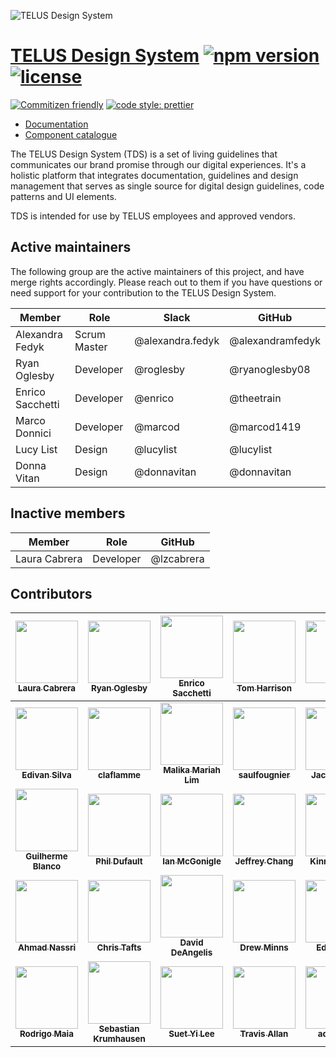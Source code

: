 ![TELUS Design System](https://cdn.rawgit.com/telusdigital/tds-core/1627991c/guide/Logo.svg)

# [TELUS Design System](https://tds.telus.com) [![npm version](https://img.shields.io/npm/v/@telusdigital/tds.svg)](https://www.npmjs.com/package/@telusdigital/tds) [![license](https://img.shields.io/github/license/telusdigital/tds.svg)](https://github.com/telusdigital/tds-core/blob/master/LICENSE.md)

[![Commitizen friendly](https://img.shields.io/badge/commitizen-friendly-brightgreen.svg)](http://commitizen.github.io/cz-cli/)
[![code style: prettier](https://img.shields.io/badge/code_style-prettier-ff69b4.svg?style=flat)](https://github.com/prettier/prettier)

* [Documentation](https://tds.telus.com)
* [Component catalogue](https://tds.telus.com/components/index.html)

The TELUS Design System (TDS) is a set of living guidelines that communicates our brand promise through our digital experiences.
It's a holistic platform that integrates documentation, guidelines and design management that serves as single source for
digital design guidelines, code patterns and UI elements.

TDS is intended for use by TELUS employees and approved vendors.

## Active maintainers

The following group are the active maintainers of this project, and have merge rights accordingly. Please reach out to them if you have questions or need support for your contribution to the TELUS Design System.

| Member           | Role         | Slack            | GitHub           |
| ---------------- | ------------ | ---------------- | ---------------- |
| Alexandra Fedyk  | Scrum Master | @alexandra.fedyk | @alexandramfedyk |
| Ryan Oglesby     | Developer    | @roglesby        | @ryanoglesby08   |
| Enrico Sacchetti | Developer    | @enrico          | @theetrain       |
| Marco Donnici    | Developer    | @marcod          | @marcod1419      |
| Lucy List        | Design       | @lucylist        | @lucylist        |
| Donna Vitan      | Design       | @donnavitan      | @donnavitan      |

## Inactive members

| Member        | Role      | GitHub     |
| ------------- | --------- | ---------- |
| Laura Cabrera | Developer | @lzcabrera |

## Contributors

<!-- ALL-CONTRIBUTORS-LIST:START - Do not remove or modify this section -->
<!-- prettier-ignore -->
| [<img src="https://avatars3.githubusercontent.com/u/677496?v=4" width="100px;"/><br /><sub><b>Laura Cabrera</b></sub>](https://github.com/lzcabrera)<br />[](#tds-lzcabrera "") | [<img src="https://avatars0.githubusercontent.com/u/1375942?v=4" width="100px;"/><br /><sub><b>Ryan Oglesby</b></sub>](http://ryanogles.by)<br />[](#tds-ryanoglesby08 "") | [<img src="https://avatars0.githubusercontent.com/u/12798751?v=4" width="100px;"/><br /><sub><b>Enrico Sacchetti</b></sub>](http://theetrain.ca)<br />[](#tds-theetrain "") | [<img src="https://avatars0.githubusercontent.com/u/613921?v=4" width="100px;"/><br /><sub><b>Tom Harrison</b></sub>](http://www.thetomharrison.com/)<br />[](#tds-tomharrison "") | [<img src="https://avatars1.githubusercontent.com/u/17018330?v=4" width="100px;"/><br /><sub><b>Lucy</b></sub>](http://www.telus.com)<br />[](#tds-lucylist "") | [<img src="https://avatars0.githubusercontent.com/u/10531523?v=4" width="100px;"/><br /><sub><b>Marco Donnici</b></sub>](https://github.com/marcod1419)<br />[](#tds-marcod1419 "") | [<img src="https://avatars3.githubusercontent.com/u/3753196?v=4" width="100px;"/><br /><sub><b>Bo Xing</b></sub>](http://www.lavamelon.com)<br />[](#tds-xingbo828 "") |
| :---: | :---: | :---: | :---: | :---: | :---: | :---: |
| [<img src="https://avatars2.githubusercontent.com/u/17863803?v=4" width="100px;"/><br /><sub><b>Edivan Silva</b></sub>](https://github.com/codedavinci)<br />[](#tds-codedavinci "") | [<img src="https://avatars1.githubusercontent.com/u/5008307?v=4" width="100px;"/><br /><sub><b>claflamme</b></sub>](https://github.com/claflamme)<br />[](#tds-claflamme "") | [<img src="https://avatars1.githubusercontent.com/u/27707082?v=4" width="100px;"/><br /><sub><b>Malika Mariah Lim</b></sub>](https://github.com/malikalim1)<br />[](#tds-malikalim1 "") | [<img src="https://avatars2.githubusercontent.com/u/22059850?v=4" width="100px;"/><br /><sub><b>saulfougnier</b></sub>](https://github.com/saulfougnier)<br />[](#tds-saulfougnier "") | [<img src="https://avatars1.githubusercontent.com/u/9420407?v=4" width="100px;"/><br /><sub><b>Jack Reeves</b></sub>](https://github.com/jackreeves)<br />[](#tds-jackreeves "") | [<img src="https://avatars3.githubusercontent.com/u/4711480?v=4" width="100px;"/><br /><sub><b>James Atherton Kent</b></sub>](https://github.com/jakent)<br />[](#tds-jakent "") | [<img src="https://avatars2.githubusercontent.com/u/4040680?v=4" width="100px;"/><br /><sub><b>Dan Park</b></sub>](https://github.com/ParkDan)<br />[](#tds-ParkDan "") |
| [<img src="https://avatars1.githubusercontent.com/u/208883?v=4" width="100px;"/><br /><sub><b>Guilherme Blanco</b></sub>](http://www.doctrine-project.org)<br />[](#tds-guilhermeblanco "") | [<img src="https://avatars3.githubusercontent.com/u/145619?v=4" width="100px;"/><br /><sub><b>Phil Dufault</b></sub>](https://github.com/pdufault)<br />[](#tds-pdufault "") | [<img src="https://avatars3.githubusercontent.com/u/21041962?v=4" width="100px;"/><br /><sub><b>Ian McGonigle</b></sub>](https://github.com/ianMcHuge)<br />[](#tds-ianMcHuge "") | [<img src="https://avatars0.githubusercontent.com/u/17952850?v=4" width="100px;"/><br /><sub><b>Jeffrey Chang</b></sub>](https://github.com/Jebbie87)<br />[](#tds-Jebbie87 "") | [<img src="https://avatars1.githubusercontent.com/u/5900772?v=4" width="100px;"/><br /><sub><b>Kinnan Kwok</b></sub>](https://github.com/kkwoker)<br />[](#tds-kkwoker "") | [<img src="https://avatars1.githubusercontent.com/u/3606708?v=4" width="100px;"/><br /><sub><b>jack</b></sub>](http://jackmakesthings.com)<br />[](#tds-jackmakesthings "") | [<img src="https://avatars0.githubusercontent.com/u/22376665?v=4" width="100px;"/><br /><sub><b>nealmcgann</b></sub>](https://github.com/nealmcgann)<br />[](#tds-nealmcgann "") |
| [<img src="https://avatars2.githubusercontent.com/u/183195?v=4" width="100px;"/><br /><sub><b>Ahmad Nassri</b></sub>](https://www.ahmadnassri.com)<br />[](#tds-ahmadnassri "") | [<img src="https://avatars0.githubusercontent.com/u/782892?v=4" width="100px;"/><br /><sub><b>Chris Tafts</b></sub>](https://github.com/ctafts)<br />[](#tds-ctafts "") | [<img src="https://avatars2.githubusercontent.com/u/2502296?v=4" width="100px;"/><br /><sub><b>David DeAngelis</b></sub>](https://github.com/DJDA)<br />[](#tds-DJDA "") | [<img src="https://avatars0.githubusercontent.com/u/448452?v=4" width="100px;"/><br /><sub><b>Drew Minns</b></sub>](http://www.drewminns.com)<br />[](#tds-drewminns "") | [<img src="https://avatars2.githubusercontent.com/u/5311720?v=4" width="100px;"/><br /><sub><b>Ed Thome</b></sub>](https://github.com/ethome)<br />[](#tds-ethome "") | [<img src="https://avatars3.githubusercontent.com/u/5891333?v=4" width="100px;"/><br /><sub><b>mattseburn</b></sub>](https://github.com/mattseburn)<br />[](#tds-mattseburn "") | [<img src="https://avatars0.githubusercontent.com/u/1269616?v=4" width="100px;"/><br /><sub><b>Reza Sadr</b></sub>](https://linkedin.com/in/wintorez)<br />[](#tds-wintorez "") |
| [<img src="https://avatars0.githubusercontent.com/u/2081077?v=4" width="100px;"/><br /><sub><b>Rodrigo Maia</b></sub>](http://rodrigomaia.me)<br />[](#tds-rodrigomaia17 "") | [<img src="https://avatars3.githubusercontent.com/u/2011006?v=4" width="100px;"/><br /><sub><b>Sebastian Krumhausen</b></sub>](http://krumhausen.com)<br />[](#tds-mrkrumhausen "") | [<img src="https://avatars0.githubusercontent.com/u/2330366?v=4" width="100px;"/><br /><sub><b>Suet Yi Lee</b></sub>](https://github.com/sy-lee)<br />[](#tds-sy-lee "") | [<img src="https://avatars2.githubusercontent.com/u/1456613?v=4" width="100px;"/><br /><sub><b>Travis Allan</b></sub>](https://github.com/travis-eh)<br />[](#tds-travis-eh "") | [<img src="https://avatars3.githubusercontent.com/u/32460479?v=4" width="100px;"/><br /><sub><b>aquirkles</b></sub>](https://github.com/aquirkles)<br />[](#tds-aquirkles "") | [<img src="https://avatars1.githubusercontent.com/u/18177753?v=4" width="100px;"/><br /><sub><b>gfroome</b></sub>](https://github.com/gfroome)<br />[](#tds-gfroome "") | [<img src="https://avatars3.githubusercontent.com/u/224624?v=4" width="100px;"/><br /><sub><b>Josh Arndt</b></sub>](https://github.com/githubjosh)<br />[](#tds-githubjosh "") |
<!-- ALL-CONTRIBUTORS-LIST:END -->
